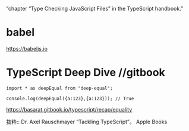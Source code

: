 “chapter “Type Checking JavaScript Files” in the TypeScript handbook.”

# babel
https://babeljs.io

# TypeScript Deep Dive  //gitbook
```
import * as deepEqual from "deep-equal";

console.log(deepEqual({a:123},{a:123})); // True
```
https://basarat.gitbook.io/typescript/recap/equality


抜粋:: Dr. Axel Rauschmayer  “Tackling TypeScript”。 Apple Books  
